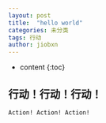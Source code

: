 ```yaml
---
layout: post
title:  "hello world"
categories: 未分类
tags: 行动
author: jiobxn
---
```


* content
{:toc}

## 行动！行动！行动！

```
Action! Action! Action!
```
